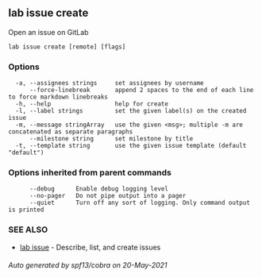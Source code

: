 ## lab issue create

Open an issue on GitLab

```
lab issue create [remote] [flags]
```

### Options

```
  -a, --assignees strings     set assignees by username
      --force-linebreak       append 2 spaces to the end of each line to force markdown linebreaks
  -h, --help                  help for create
  -l, --label strings         set the given label(s) on the created issue
  -m, --message stringArray   use the given <msg>; multiple -m are concatenated as separate paragraphs
      --milestone string      set milestone by title
  -t, --template string       use the given issue template (default "default")
```

### Options inherited from parent commands

```
      --debug      Enable debug logging level
      --no-pager   Do not pipe output into a pager
      --quiet      Turn off any sort of logging. Only command output is printed
```

### SEE ALSO

* [lab issue](lab_issue.md)	 - Describe, list, and create issues

###### Auto generated by spf13/cobra on 20-May-2021
